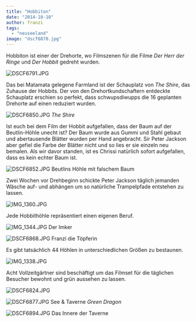```yaml
---
title: "Hobbiton"
date: "2014-10-10"
author: franzi
tags: 
  - "neuseeland"
image: "dscf6878.jpg"
---
```


Hobbiton ist einer der Drehorte, wo Filmszenen für die Filme _Der Herr der Ringe_ und _Der Hobbit_ gedreht wurden.

![DSCF6791.JPG](images/dscf6791.jpg)

Das bei Matamata gelegene Farmland ist der Schauplatz von _The Shire_, das Zuhause der Hobbits. Der von den Drehortkundschaftern entdeckte Schauplatz erschien so perfekt, dass schwupsdiwupps die 16 geplanten Drehorte auf einen reduziert wurden.

![DSCF6850.JPG](images/dscf6850.jpg) _The Shire_

Ist euch bei dem Film der Hobbit aufgefallen, dass der Baum auf der Beutlin-Höhle unecht ist? Der Baum wurde aus Gummi und Stahl gebaut und abertausende Blätter wurden per Hand angebracht. Sir Peter Jackson aber gefiel die Farbe der Blätter nicht und so lies er sie einzeln neu bemalen. Als wir davor standen, ist es Chrissi natürlich sofort aufgefallen, dass es kein echter Baum ist.

![DSCF6852.JPG](images/dscf6852.jpg) Beutlins Höhle mit falschem Baum

Zwei Wochen vor Drehbeginn schickte Peter Jackson täglich jemanden Wäsche auf- und abhängen um so natürliche Trampelpfade entstehen zu lassen.

![IMG_1360.JPG](images/img_1360.jpg)

Jede Hobbithöhle repräsentiert einen eigenen Beruf.

![IMG_1344.JPG](images/img_1344.jpg) Der Imker

![DSCF6868.JPG](images/dscf6868.jpg) Franzi die Töpferin

Es gibt tatsächlich 44 Höhlen in unterschiedlichen Größen zu bestaunen.

![IMG_1338.JPG](images/img_1338.jpg)

Acht Vollzeitgärtner sind beschäftigt um das Filmset für die täglichen Besucher bewohnt und grün aussehen zu lassen.

![DSCF6824.JPG](images/dscf6824.jpg)

![DSCF6877.JPG](images/dscf6877.jpg) See & Taverne _Green Dragon_

![DSCF6894.JPG](images/dscf6894.jpg) Das Innere der Taverne
